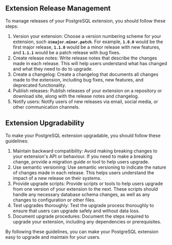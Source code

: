 <h2>Extension Release Management</h2>
<p>To manage releases of your PostgreSQL extension, you should follow these steps:</p>
<ol>
<li>Version your extension: Choose a version numbering scheme for your extension, such as<code><strong>major.minor.patch</strong></code>.&nbsp;For example,&nbsp;<code><strong>1.0.0</strong></code>&nbsp;would be the first major release,&nbsp;<code><strong>1.1.0</strong></code>&nbsp;would be a minor release with new features, and&nbsp;<code><strong>1.1.1</strong></code>&nbsp;would be a patch release with bug fixes. </li>
<li>Create release notes: Write release notes that describe the changes made in each release. This will help users understand what has changed and what they need to do to upgrade.</li>
<li>Create a changelog: Create a changelog that documents all changes made to the extension, including bug fixes, new features, and deprecated functionality.</li>
<li>Publish releases: Publish releases of your extension on a repository or download site, along with the release notes and changelog.</li>
<li>Notify users: Notify users of new releases via email, social media, or other communication channels.</li>
</ol>
<h2>Extension Upgradability </h2>
<p>To make your PostgreSQL extension upgradable, you should follow these guidelines: </p>
<ol>
<li>Maintain backward compatibility: Avoid making breaking changes to your extension's API or behaviour. If you need to make a breaking change, provide a migration guide or tool to help users upgrade.</li>
<li>Use semantic versioning: Use semantic versioning to indicate the nature of changes made in each release. This helps users understand the impact of a new release on their systems.</li>
<li>Provide upgrade scripts: Provide scripts or tools to help users upgrade from one version of your extension to the next. These scripts should handle any necessary database schema changes, as well as any changes to configuration or other files.</li>
<li>Test upgrades thoroughly: Test the upgrade process thoroughly to ensure that users can upgrade safely and without data loss.</li>
<li>Document upgrade procedures: Document the steps required to upgrade your extension, including any dependencies or prerequisites.</li>
</ol>
<p>By following these guidelines, you can make your PostgreSQL extension easy to upgrade and maintain for your users.</p>
